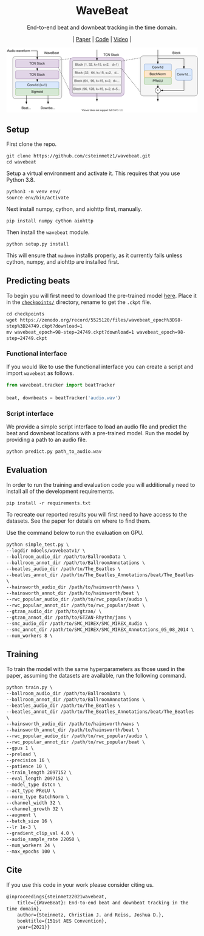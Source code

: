 <div  align="center">

# WaveBeat

End-to-end beat and downbeat tracking in the time domain.

| [Paper](docs/resources/AES_151___WaveBeat__End_to_end_beat_and_downbeat_tracking_in_the_time_domain.pdf) | [Code](https://github.com/csteinmetz1/wavebeat) | [Video](https://youtu.be/rHSvRQOlric) |

</div>

<div align="center">
<img src="docs/resources/block.svg">
</div>

## Setup

First clone the repo.
```
git clone https://github.com/csteinmetz1/wavebeat.git
cd wavebeat
```

Setup a virtual environment and activate it.
This requires that you use Python 3.8.
```
python3 -m venv env/
source env/bin/activate
```
Next install numpy, cython, and aiohttp first, manually.
```
pip install numpy cython aiohttp
```
Then install the `wavebeat` module.
```
python setup.py install
```

This will ensure that `madmom` installs properly, as it 
currently fails unless cython, numpy, and aiohttp are installed first. 

## Predicting beats

To begin you will first need to download the pre-trained model [here](https://zenodo.org/record/5525120).
Place it in the [`checkpoints/`](checkpoints/) directory, rename to get the `.ckpt` file.

```
cd checkpoints
wget https://zenodo.org/record/5525120/files/wavebeat_epoch%3D98-step%3D24749.ckpt?download=1
mv wavebeat_epoch=98-step=24749.ckpt?download=1 wavebeat_epoch=98-step=24749.ckpt
```

### Functional interface

If you would like to use the functional interface you can create a script and import `wavebeat` as follows.

```python
from wavebeat.tracker import beatTracker

beat, downbeats = beatTracker('audio.wav')
```

### Script interface

We provide a simple script interface to load an audio file and predict the beat and downbeat locations with a pre-trained model. 
Run the model by providing a path to an audio file.

```
python predict.py path_to_audio.wav
```

## Evaluation

In order to run the training and evaluation code you will additionally need
to install all of the development requirements. 
```
pip install -r requirements.txt
```

To recreate our reported results you will first need to have access to the datasets. 
See the paper for details on where to find them. 

Use the command below to run the evaluation on GPU. 
```
python simple_test.py \
--logdir mdoels/wavebeatv1/ \
--ballroom_audio_dir /path/to/BallroomData \
--ballroom_annot_dir /path/to/BallroomAnnotations \
--beatles_audio_dir /path/to/The_Beatles \
--beatles_annot_dir /path/to/The_Beatles_Annotations/beat/The_Beatles \
--hainsworth_audio_dir /path/to/hainsworth/wavs \
--hainsworth_annot_dir /path/to/hainsworth/beat \
--rwc_popular_audio_dir /path/to/rwc_popular/audio \
--rwc_popular_annot_dir /path/to/rwc_popular/beat \
--gtzan_audio_dir /path/to/gtzan/ \
--gtzan_annot_dir /path/to/GTZAN-Rhythm/jams \
--smc_audio_dir /path/to/SMC_MIREX/SMC_MIREX_Audio \
--smc_annot_dir /path/to/SMC_MIREX/SMC_MIREX_Annotations_05_08_2014 \
--num_workers 8 \
```

## Training 

To train the model with the same hyperparameters as those used in the paper, 
assuming the datasets are available, run the following command. 

```
python train.py \
--ballroom_audio_dir /path/to/BallroomData \
--ballroom_annot_dir /path/to/BallroomAnnotations \
--beatles_audio_dir /path/to/The_Beatles \
--beatles_annot_dir /path/to/The_Beatles_Annotations/beat/The_Beatles \
--hainsworth_audio_dir /path/to/hainsworth/wavs \
--hainsworth_annot_dir /path/to/hainsworth/beat \
--rwc_popular_audio_dir /path/to/rwc_popular/audio \
--rwc_popular_annot_dir /path/to/rwc_popular/beat \
--gpus 1 \
--preload \
--precision 16 \
--patience 10 \
--train_length 2097152 \
--eval_length 2097152 \
--model_type dstcn \
--act_type PReLU \
--norm_type BatchNorm \
--channel_width 32 \
--channel_growth 32 \
--augment \
--batch_size 16 \
--lr 1e-3 \
--gradient_clip_val 4.0 \
--audio_sample_rate 22050 \
--num_workers 24 \
--max_epochs 100 \
```

## Cite
If you use this code in your work please consider citing us.

```
@inproceedings{steinmetz2021wavebeat,
    title={{WaveBeat}: End-to-end beat and downbeat tracking in the time domain},
    author={Steinmetz, Christian J. and Reiss, Joshua D.},
    booktitle={151st AES Convention},
    year={2021}}
```